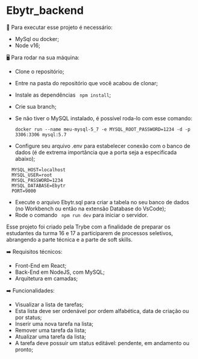 # Ebytr_backend

:rotating_light: Para executar esse projeto é necessário:
- MySql ou docker;
- Node v16;


:desktop_computer: Para rodar na sua máquina:
 - Clone o repositório;
 - Entre na pasta do repositório que você acabou de clonar;    
 - Instale as dependências ``` npm install```;
 - Crie sua branch;
 - Se não tiver o MySQL instalado, é possível roda-lo com esse comando:  
 
    ```docker run --name meu-mysql-5_7 -e MYSQL_ROOT_PASSWORD=1234 -d -p 3306:3306 mysql:5.7 ```
 - Configure seu arquivo .env para estabelecer conexão com o banco de dados (é de extrema importância que a porta seja a especificada abaixo);
  ```
    MYSQL_HOST=localhost
    MYSQL_USER=root
    MYSQL_PASSWORD=1234
    MYSQL_DATABASE=Ebytr
    PORT=9000
```

 - Execute o arquivo Ebytr.sql para criar a tabela no seu banco de dados (no Workbench ou então na extensão Database do VsCode);
 - Rode o comando ``` npm run dev``` para iniciar o servidor.

Esse projeto foi criado pela Trybe com a finalidade de preparar os estudantes da turma 16 e 17 a participarem de processos seletivos, abrangendo a parte técnica e a parte de soft skills.

:arrow_right: Requisitos técnicos:  
- Front-End em React;  
- Back-End em NodeJS, com MySQL;  
- Arquitetura em camadas;  

:arrow_right: Funcionalidades:  
- Visualizar a lista de tarefas;  
- Esta lista deve ser ordenável por ordem alfabética, data de criação ou por status;  
- Inserir uma nova tarefa na lista;  
- Remover uma tarefa da lista;  
- Atualizar uma tarefa da lista;  
- A tarefa deve possuir um status editável: pendente, em andamento ou pronto; 
